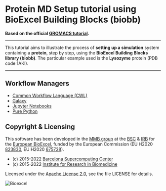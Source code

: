 # Protein MD Setup tutorial using BioExcel Building Blocks (biobb)

**Based on the official [GROMACS tutorial](http://www.mdtutorials.com/gmx/lysozyme/index.html).**

***

This tutorial aims to illustrate the process of **setting up a simulation** system containing a **protein**, step by step, using the **BioExcel Building Blocks library (biobb)**. The particular example used is the **Lysozyme** protein (PDB code 1AKI).

***

## Workflow Managers

* [Common Workflow Language (CWL)](cwl)
* [Galaxy](galaxy)
* [Jupyter Notebooks](https://github.com/bioexcel/biobb_wf_ligand_parameterization)
* [Pure Python](python)

## Copyright & Licensing
This software has been developed in the [MMB group](http://mmb.irbbarcelona.org) at the [BSC](http://www.bsc.es/) & [IRB](https://www.irbbarcelona.org/) for the [European BioExcel](http://bioexcel.eu/), funded by the European Commission (EU H2020 [823830](http://cordis.europa.eu/projects/823830), EU H2020 [675728](http://cordis.europa.eu/projects/675728)).

* (c) 2015-2022 [Barcelona Supercomputing Center](https://www.bsc.es/)
* (c) 2015-2022 [Institute for Research in Biomedicine](https://www.irbbarcelona.org/)

Licensed under the
[Apache License 2.0](https://www.apache.org/licenses/LICENSE-2.0), see the file LICENSE for details.

![](https://bioexcel.eu/wp-content/uploads/2019/04/Bioexcell_logo_1080px_transp.png "Bioexcel")